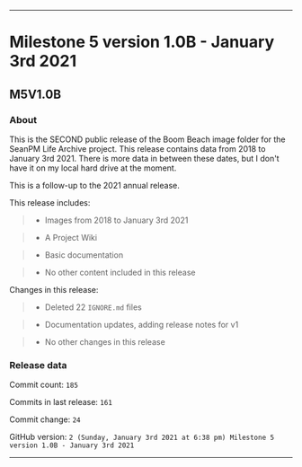 
***

# Milestone 5 version 1.0B - January 3rd 2021

## M5V1.0B

### About

This is the SECOND public release of the Boom Beach image folder for the SeanPM Life Archive project. This release contains data from 2018 to January 3rd 2021. There is more data in between these dates, but I don't have it on my local hard drive at the moment.

This is a follow-up to the 2021 annual release.

This release includes:

> * Images from 2018 to January 3rd 2021

> * A Project Wiki

> * Basic documentation

> * No other content included in this release

Changes in this release:

> * Deleted 22 `IGNORE.md` files

> * Documentation updates, adding release notes for v1

> * No other changes in this release

### Release data

Commit count: `185`

Commits in last release: `161`

Commit change: `24`

GitHub version: `2 (Sunday, January 3rd 2021 at 6:38 pm) Milestone 5 version 1.0B - January 3rd 2021`

***
